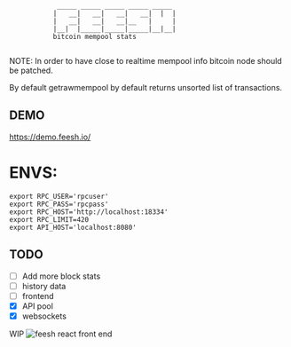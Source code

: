 
```
            _____ _____ _____ _____ _____ 
           |   __|   __|   __|   __|  |  |
           |   __|   __|   __|__   |     |
           |__|  |_____|_____|_____|__|__|
           bitcoin mempool stats


```                                           

NOTE: In order to have close to realtime mempool info bitcoin node should be patched.

By default getrawmempool by default returns unsorted list of transactions.

## DEMO
https://demo.feesh.io/

# ENVS:
```                                           
export RPC_USER='rpcuser'
export RPC_PASS='rpcpass'
export RPC_HOST='http://localhost:18334'
export RPC_LIMIT=420
export API_HOST='localhost:8080'
```                                           




## TODO
- [ ] Add more block stats
- [ ] history data
- [ ] frontend
- [x] API pool
- [x] websockets

WIP
![feesh react front end](https://github.com/1F47E/react-feesh/raw/master/assets/screenshot.png)
